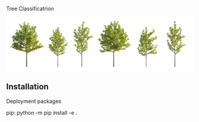 Tree Classificatrion

![alt text](doc/assets/images/sample_trees.png)

## Installation

Deployment packages

pip: python -m pip install -e .
